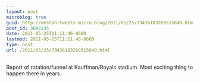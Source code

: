```yaml
---
layout: post
microblog: true
guid: http://vmstan-tweets.micro.blog/2011/05/25/73436103268515840.html
post_id: 3042135
date: 2011-05-25T11:11:46-0600
lastmod: 2011-05-25T11:11:46-0600
type: post
url: /2011/05/25/73436103268515840.html
---
```

Report of rotation/funnel at Kauffman/Royals stadium. Most exciting thing to happen there in years.
